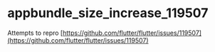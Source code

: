 # appbundle_size_increase_119507

Attempts to repro [https://github.com/flutter/flutter/issues/119507](https://github.com/flutter/flutter/issues/119507)
